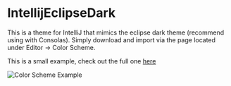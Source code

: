 # IntellijEclipseDark
This is a theme for IntelliJ that mimics the eclipse dark theme (recommend using with Consolas). Simply download and import via the page located under Editor -> Color Scheme.

This is a small example, check out the full one [here](https://raw.githubusercontent.com/bijou-code/IntellijEclipseDark/master/Theme%20example.png)

![Color Scheme Example](https://github.com/bijou-code/IntellijEclipseDark/blob/master/Theme%20example%20small.png)
